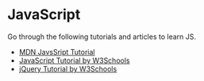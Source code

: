 # JavaScript

Go through the following tutorials and articles to learn JS.

* [MDN JavsSript Tutorial](https://developer.mozilla.org/en-US/docs/Learn/JavaScript)
* [JavaScript Tutorial by W3Schools](https://www.w3schools.com/js/)
* [jQuery Tutorial by W3Schools](https://www.w3schools.com/jquery/default.asp)



